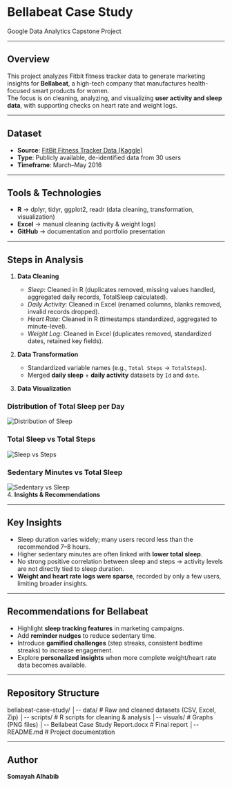 # Bellabeat Case Study  

Google Data Analytics Capstone Project  

---

## Overview  
This project analyzes Fitbit fitness tracker data to generate marketing insights for **Bellabeat**, a high-tech company that manufactures health-focused smart products for women.  
The focus is on cleaning, analyzing, and visualizing **user activity and sleep data**, with supporting checks on heart rate and weight logs.  

---

## Dataset  
- **Source**: [FitBit Fitness Tracker Data (Kaggle)](https://www.kaggle.com/datasets/arashnic/fitbit)  
- **Type**: Publicly available, de-identified data from 30 users  
- **Timeframe**: March–May 2016  

---

## Tools & Technologies  
- **R** → dplyr, tidyr, ggplot2, readr (data cleaning, transformation, visualization)  
- **Excel** → manual cleaning (activity & weight logs)  
- **GitHub** → documentation and portfolio presentation  

---

## Steps in Analysis  
1. **Data Cleaning**  
   - *Sleep*: Cleaned in R (duplicates removed, missing values handled, aggregated daily records, TotalSleep calculated).  
   - *Daily Activity*: Cleaned in Excel (renamed columns, blanks removed, invalid records dropped).  
   - *Heart Rate*: Cleaned in R (timestamps standardized, aggregated to minute-level).  
   - *Weight Log*: Cleaned in Excel (duplicates removed, standardized dates, retained key fields).  

2. **Data Transformation**  
   - Standardized variable names (e.g., `Total Steps` → `TotalSteps`).  
   - Merged **daily sleep** + **daily activity** datasets by `Id` and `date`.  

3. **Data Visualization**  

### Distribution of Total Sleep per Day  
![Distribution of Sleep](visuals/distribution_sleep.png)  

### Total Sleep vs Total Steps  
![Sleep vs Steps](visuals/sleep_vs_steps.png)  

### Sedentary Minutes vs Total Sleep  
![Sedentary vs Sleep](visuals/sedentary_vs_sleep.png)  
4. **Insights & Recommendations**  

---

## Key Insights  
- Sleep duration varies widely; many users record less than the recommended 7–8 hours.  
- Higher sedentary minutes are often linked with **lower total sleep**.  
- No strong positive correlation between sleep and steps → activity levels are not directly tied to sleep duration.  
- **Weight and heart rate logs were sparse**, recorded by only a few users, limiting broader insights.  

---

## Recommendations for Bellabeat  
- Highlight **sleep tracking features** in marketing campaigns.  
- Add **reminder nudges** to reduce sedentary time.  
- Introduce **gamified challenges** (step streaks, consistent bedtime streaks) to increase engagement.  
- Explore **personalized insights** when more complete weight/heart rate data becomes available.  

---

## Repository Structure  
bellabeat-case-study/
│-- data/ # Raw and cleaned datasets (CSV, Excel, Zip)
│-- scripts/ # R scripts for cleaning & analysis
│-- visuals/ # Graphs (PNG files)
│-- Bellabeat Case Study Report.docx # Final report
│-- README.md # Project documentation

---

## Author  
**Somayah Alhabib**  
